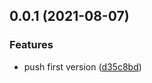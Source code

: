 ## 0.0.1 (2021-08-07)

### Features

- push first version ([d35c8bd](https://github.com/posva/vue-ts-lib/commit/d35c8bdd712f15a1e2315152d47ba4988f539f35))
